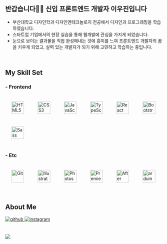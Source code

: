 

## 반갑습니다🖐🏻 신입 프론트엔드 개발자 이우진입니다  
  

- 부산대학교 디자인학과 디자인앤테크놀로지 전공에서 디자인과 프로그래밍을 학습하였습니다.
- 스타트업 기업에서의 현장 실습을 통해 웹개발에 관심을 가지게 되었습니다.
- 눈으로 보이는 결과물을 직접 완성해내는 것에 흥미를 느껴 프론트엔드 개발자의 꿈을 키우게 되었고, 실력 있는 개발자가 되기 위해 고민하고 학습하는 중입니다.
<br/>  

## My Skill Set  
### - Frontend  
<div align="left">  
<img style="margin: 20px" src="https://profilinator.rishav.dev/skills-assets/html5-original-wordmark.svg" alt="HTML5" height="40" />  
<img style="margin: 20px" src="https://profilinator.rishav.dev/skills-assets/css3-original-wordmark.svg" alt="CSS3" height="40" />  
<img style="margin: 20px" src="https://profilinator.rishav.dev/skills-assets/javascript-original.svg" alt="JavaScript" height="40" />  
<img style="margin: 20px" src="https://profilinator.rishav.dev/skills-assets/typescript-original.svg" alt="TypeScript" height="40" />  
<img style="margin: 20px" src="https://profilinator.rishav.dev/skills-assets/react-original-wordmark.svg" alt="React" height="40" />  
<img style="margin: 20px" src="https://profilinator.rishav.dev/skills-assets/bootstrap-plain.svg" alt="Bootstrap" height="40" />  
<img style="margin: 20px" src="https://profilinator.rishav.dev/skills-assets/sass-original.svg" alt="Sass" height="40" />  
<!-- <img style="margin: 20px" src="https://cdn.worldvectorlogo.com/logos/nextjs-2.svg" alt="nextjs" width="40" height="40"/> -->
</div>  

### - Etc  
<div align="left">  
<img style="margin: 20px" src="https://profilinator.rishav.dev/skills-assets/git-scm-icon.svg" alt="Git" height="40" />  
<img style="margin: 20px" src="https://profilinator.rishav.dev/skills-assets/adobe_illustrator-icon.svg" alt="Illustrator" height="40" />  
<img style="margin: 20px" src="https://profilinator.rishav.dev/skills-assets/photoshop-plain.svg" alt="Photoshop" height="40" />  
<img style="margin: 20px" src="https://profilinator.rishav.dev/skills-assets/adobepremierepro.png" alt="Premiere Pro" height="40" />  
<img style="margin: 20px" src="https://profilinator.rishav.dev/skills-assets/aftereffects.png" alt="After Effects" height="40" />  
<img style="margin: 20px" src="https://cdn.worldvectorlogo.com/logos/arduino-1.svg" alt="arduino" height="40"/>
</div>
<br/>


## About Me
<div align="left">
<a href="https://github.com/nijoow" target="_blank">
<img src=https://img.shields.io/badge/github-%2324292e.svg?&style=for-the-badge&logo=github&logoColor=white alt="github" style="margin-bottom: 5px;" />
</a>
<a href="https://www.instagram.com/ni.joow" target="_blank">
<img src=https://img.shields.io/badge/instagram-%23000000.svg?&style=for-the-badge&logo=instagram&color=A30B56&logoColor=white alt="instagram" style="margin-bottom: 5px;" />
</a> 
</div>  
<br/>
<br/>  
<div align="left"><img src="https://spotify-github-profile.vercel.app/api/view?uid=31z26ebvmvfzme53xtmbpjfs4rau&cover_image=true&theme=default" /></div>  

<br/>
